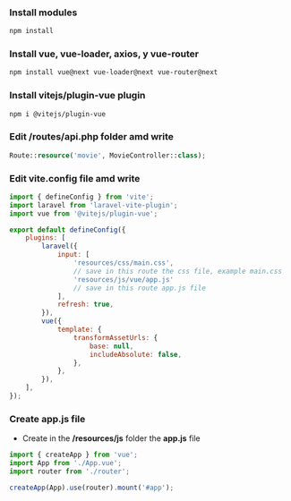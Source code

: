 ### Install modules
```bash
npm install 
```
### Install vue, vue-loader, axios, y vue-router
```bash
npm install vue@next vue-loader@next vue-router@next
```
### Install vitejs/plugin-vue plugin
```bash
npm i @vitejs/plugin-vue
```
### Edit /routes/api.php folder amd write
```php
Route::resource('movie', MovieController::class);
```
### Edit vite.config file amd write
```js
import { defineConfig } from 'vite';
import laravel from 'laravel-vite-plugin';
import vue from '@vitejs/plugin-vue';

export default defineConfig({
    plugins: [
        laravel({
            input: [
                'resources/css/main.css',
                // save in this route the css file, example main.css
                'resources/js/vue/app.js'
                // save in this route app.js file
            ],
            refresh: true,
        }),
        vue({
            template: {
                transformAssetUrls: {
                    base: null,
                    includeAbsolute: false,
                },
            },
        }),
    ],
});
```
### Create app.js file 
* Create in the **/resources/js** folder the **app.js** file
```js
import { createApp } from 'vue';
import App from './App.vue';
import router from './router';

createApp(App).use(router).mount('#app');
```


